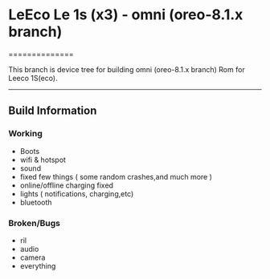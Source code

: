 # LeEco Le 1s (x3) - omni (oreo-8.1.x branch)

==============

This branch is device tree for building omni (oreo-8.1.x branch) Rom for Leeco 1S(eco).

---

## Build Information

### Working

* Boots
* wifi & hotspot
* sound
* fixed few things ( some random crashes,and much more )
* online/offline charging fixed
* lights ( notifications, charging,etc)
* bluetooth

### Broken/Bugs

* ril
* audio
* camera
* everything

